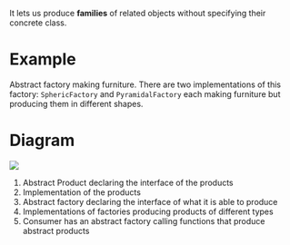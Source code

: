 It lets us produce **families** of related objects without specifying their concrete class.

# Example
Abstract factory making furniture. There are two implementations of this factory: `SphericFactory` and `PyramidalFactory` each making furniture but producing them in different shapes.

# Diagram
![](https://i.imgur.com/yGY9m1P.png)
1. Abstract Product declaring the interface of the products
2. Implementation of the products
3. Abstract factory declaring the interface of what it is able to produce
4. Implementations of factories producing products of different types
5. Consumer has an abstract factory calling functions that produce abstract products

